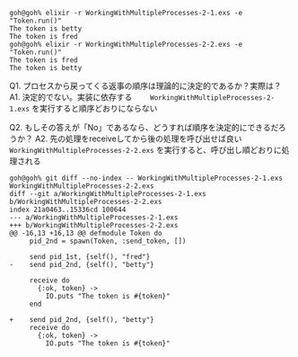 ```
goh@goh% elixir -r WorkingWithMultipleProcesses-2-1.exs -e "Token.run()"
The token is betty
The token is fred
goh@goh% elixir -r WorkingWithMultipleProcesses-2-2.exs -e "Token.run()"
The token is fred
The token is betty
```

Q1. プロセスから戻ってくる返事の順序は理論的に決定的であるか？実際は？
A1. 決定的でない。実装に依存する
　　`WorkingWithMultipleProcesses-2-1.exs` を実行すると順序どおりにならない

Q2. もしその答えが「No」であるなら、どうすれば順序を決定的にできるだろうか？
A2. 先の処理をreceiveしてから後の処理を呼び出せば良い
　　`WorkingWithMultipleProcesses-2-2.exs` を実行すると、呼び出し順どおりに処理される

```
goh@goh% git diff --no-index -- WorkingWithMultipleProcesses-2-1.exs WorkingWithMultipleProcesses-2-2.exs
diff --git a/WorkingWithMultipleProcesses-2-1.exs b/WorkingWithMultipleProcesses-2-2.exs
index 21a0463..15336cd 100644
--- a/WorkingWithMultipleProcesses-2-1.exs
+++ b/WorkingWithMultipleProcesses-2-2.exs
@@ -16,13 +16,13 @@ defmodule Token do
     pid_2nd = spawn(Token, :send_token, [])
 
     send pid_1st, {self(), "fred"}
-    send pid_2nd, {self(), "betty"}
 
     receive do
       {:ok, token} ->
         IO.puts "The token is #{token}"
     end
 
+    send pid_2nd, {self(), "betty"}
     receive do
       {:ok, token} ->
         IO.puts "The token is #{token}"
```

